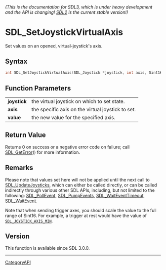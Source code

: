 ###### (This is the documentation for SDL3, which is under heavy development and the API is changing! [SDL2](https://wiki.libsdl.org/SDL2/) is the current stable version!)
# SDL_SetJoystickVirtualAxis

Set values on an opened, virtual-joystick's axis.

## Syntax

```c
int SDL_SetJoystickVirtualAxis(SDL_Joystick *joystick, int axis, Sint16 value);

```

## Function Parameters

|                  |                                                   |
| ---------------- | ------------------------------------------------- |
| **joystick**     | the virtual joystick on which to set state.       |
| **axis**         | the specific axis on the virtual joystick to set. |
| **value**        | the new value for the specified axis.             |

## Return Value

Returns 0 on success or a negative error code on failure; call
[SDL_GetError](SDL_GetError.md)() for more information.

## Remarks

Please note that values set here will not be applied until the next call to
[SDL_UpdateJoysticks](SDL_UpdateJoysticks.md), which can either be called
directly, or can be called indirectly through various other SDL APIs,
including, but not limited to the following:
[SDL_PollEvent](SDL_PollEvent.md), [SDL_PumpEvents](SDL_PumpEvents.md),
[SDL_WaitEventTimeout](SDL_WaitEventTimeout.md),
[SDL_WaitEvent](SDL_WaitEvent.md).

Note that when sending trigger axes, you should scale the value to the full
range of Sint16. For example, a trigger at rest would have the value of
[`SDL_JOYSTICK_AXIS_MIN`](SDL_JOYSTICK_AXIS_MIN).

## Version

This function is available since SDL 3.0.0.

----
[CategoryAPI](CategoryAPI.md)
